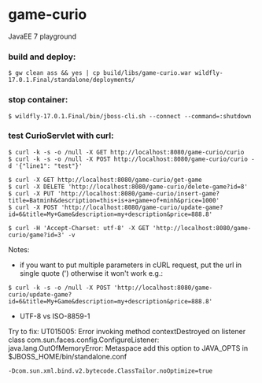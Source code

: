 # game-curio
JavaEE 7 playground

### build and deploy:

```
$ gw clean ass && yes | cp build/libs/game-curio.war wildfly-17.0.1.Final/standalone/deployments/
```

### stop container:

```
$ wildfly-17.0.1.Final/bin/jboss-cli.sh --connect --command=:shutdown
```

### test CurioServlet with curl:

```
$ curl -k -s -o /null -X GET http://localhost:8080/game-curio/curio
$ curl -k -s -o /null -X POST http://localhost:8080/game-curio/curio -d '{"line1": "test"}'

$ curl -X GET http://localhost:8080/game-curio/get-game
$ curl -X DELETE 'http://localhost:8080/game-curio/delete-game?id=8'
$ curl -X PUT 'http://localhost:8080/game-curio/insert-game?title=Batminh&description=this+is+a+game+of+minh&price=1000'
$ curl -X POST 'http://localhost:8080/game-curio/update-game?id=6&title=My+Game&description=my+description&price=888.8'

$ curl -H 'Accept-Charset: utf-8' -X GET 'http://localhost:8080/game-curio/game?id=3' -v
```

Notes:
- if you want to put multiple parameters in cURL request, put the url in single quote (') otherwise it won't work
e.g.:
```
$ curl -k -s -o /null -X POST 'http://localhost:8080/game-curio/update-game?id=6&title=My+Game&description=my+description&price=888.8'
```
- UTF-8 vs ISO-8859-1

Try to fix: UT015005: Error invoking method contextDestroyed on listener class com.sun.faces.config.ConfigureListener: java.lang.OutOfMemoryError: Metaspace
add this option to JAVA_OPTS in $JBOSS_HOME/bin/standalone.conf
```
-Dcom.sun.xml.bind.v2.bytecode.ClassTailor.noOptimize=true
```
